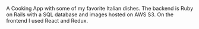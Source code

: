 A Cooking App with some of my favorite Italian dishes. The backend is Ruby on Rails with a SQL database and images hosted on AWS S3. On the frontend I used React and Redux. 

